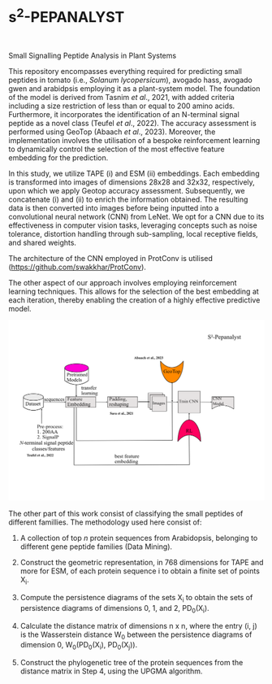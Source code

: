 # s<sup>2</sup>-PEPANALYST
<p align="left">
  <a href="https://choosealicense.com/licenses/gpl-3.0/">
    <img src="https://img.shields.io/badge/License-GPLv3-green" alt="">
  </a>
</p>

Small Signalling Peptide Analysis in Plant Systems

This repository encompasses everything required for predicting small peptides in tomato (i.e., _Solanum lycopersicum_), avogado hass, avogado gwen and arabidpsis employing it as a plant-system model. The foundation of the model is derived from Tasnim _et al_., 2021, with added criteria including a size restriction of less than or equal to 200 amino acids. Furthermore, it incorporates the identification of an N-terminal signal peptide as a novel class (Teufel _et al_., 2022). The accuracy assessment is performed using GeoTop (Abaach _et al_., 2023). Moreover, the implementation involves the utilisation of a bespoke reinforcement learning to dynamically control the selection of the most effective feature embedding for the prediction. 

In this study, we utilize TAPE (i) and ESM (ii) embeddings. Each embedding is transformed into images of dimensions 28x28 and 32x32, respectively, upon which we apply Geotop accuracy assessment. Subsequently, we concatenate (i) and (ii) to enrich the information obtained. The resulting data is then converted into images before being inputted into a convolutional neural network (CNN) from LeNet. We opt for a CNN due to its effectiveness in computer vision tasks, leveraging concepts such as noise tolerance, distortion handling through sub-sampling, local receptive fields, and shared weights.

The architecture of the CNN employed in ProtConv is utilised (https://github.com/swakkhar/ProtConv).

The other aspect of our approach involves employing reinforcement learning techniques. This allows for the selection of the best embedding at each iteration, thereby enabling the creation of a highly effective predictive model.

![workflow_s2pepanalyst](https://github.com/MorillaLab/s2-PEPANALYST/blob/main/s2PEPANALYST.png)

The other part of this work consist of classifying the small peptides of different famillies. The methodology used here consist of:

  1. A collection of top *n* protein sequences from Arabidopsis, belonging to different gene peptide families (Data Mining).

  2. Construct the geometric representation, in 768 dimensions for TAPE and more for ESM, of each protein sequence i to obtain a finite set of points X<sub>i</sub>.

  3. Compute the persistence diagrams of the sets X<sub>i</sub> to obtain the sets of persistence diagrams of dimensions 0, 1, and 2, PD<sub>0</sub>(X<sub>i</sub>).

  4. Calculate the distance matrix of dimensions n x n, where the entry (i, j) is the Wasserstein distance W<sub>0</sub> between the persistence diagrams of dimension 0, W<sub>0</sub>(PD<sub>0</sub>(X<sub>i</sub>), PD<sub>0</sub>(X<sub>j</sub>)).

  5. Construct the phylogenetic tree of the protein sequences from the distance matrix in Step 4, using the UPGMA algorithm.

